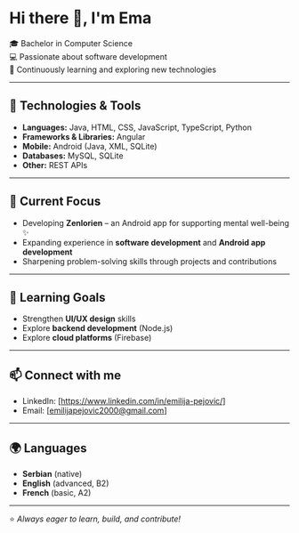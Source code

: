 # Hi there 👋, I'm Ema  

🎓 Bachelor in Computer Science  
💻 Passionate about software development  
🚀 Continuously learning and exploring new technologies  

---

## 🔧 Technologies & Tools
- **Languages:** Java, HTML, CSS, JavaScript, TypeScript, Python
- **Frameworks & Libraries:** Angular  
- **Mobile:** Android (Java, XML, SQLite)  
- **Databases:** MySQL, SQLite  
- **Other:** REST APIs  

---

## 📌 Current Focus
- Developing **Zenlorien** – an Android app for supporting mental well-being ✨  
- Expanding experience in **software development** and **Android app development**  
- Sharpening problem-solving skills through projects and contributions  

---

## 🌱 Learning Goals
- Strengthen **UI/UX design** skills  
- Explore **backend development** (Node.js)  
- Explore **cloud platforms** (Firebase)

---

## 📫 Connect with me
- LinkedIn: [https://www.linkedin.com/in/emilija-pejovic/]  
- Email: [emilijapejovic2000@gmail.com]  

---

## 🌍 Languages
- **Serbian** (native)  
- **English** (advanced, B2)  
- **French** (basic, A2)

---

⭐️ *Always eager to learn, build, and contribute!*  

